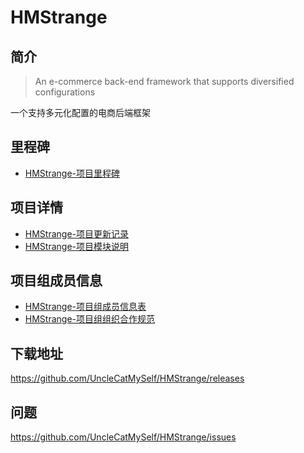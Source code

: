 # HMStrange

## 简介

> An e-commerce back-end framework that supports diversified configurations

一个支持多元化配置的电商后端框架

## 里程碑

* [HMStrange-项目里程碑](doc/milestone/milestone-doc.md)

## 项目详情

* [HMStrange-项目更新记录](doc/details/update_record.md)
* [HMStrange-项目模块说明]()

## 项目组成员信息

* [HMStrange-项目组成员信息表](doc/members/informations.md)
* [HMStrange-项目组组织合作规范](doc/members/specification.md)

## 下载地址

https://github.com/UncleCatMySelf/HMStrange/releases

## 问题

https://github.com/UncleCatMySelf/HMStrange/issues


